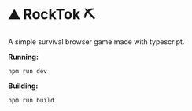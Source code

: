 # ⛰️ RockTok ⛏️

A simple survival browser game made with typescript.

**Running:**
```
npm run dev
```
**Building:**
```
npm run build
```